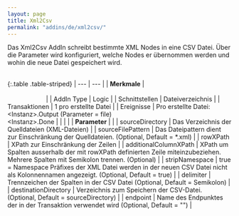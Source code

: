 ```yaml
---
layout: page
title: Xml2Csv
permalink: "addins/de/xml2csv/"
---
```


Das Xml2Csv AddIn schreibt bestimmte XML Nodes in eine CSV Datei. Über die Parameter wird konfiguriert, welche Nodes er übernommen werden und wohin die neue Datei gespeichert wird.<br /><br />

{:.table .table-striped}
| --- | --- |
| __Merkmale__ | &nbsp;&nbsp;&nbsp;&nbsp;&nbsp;&nbsp;&nbsp;&nbsp;&nbsp;&nbsp;&nbsp;&nbsp;&nbsp;&nbsp;&nbsp;&nbsp;&nbsp;&nbsp;&nbsp;&nbsp;&nbsp;&nbsp;&nbsp;&nbsp;&nbsp;&nbsp;&nbsp;&nbsp;&nbsp;&nbsp;&nbsp;&nbsp;&nbsp;&nbsp;&nbsp;&nbsp;&nbsp;&nbsp;&nbsp;&nbsp;&nbsp;&nbsp;&nbsp;&nbsp;&nbsp;&nbsp;&nbsp;&nbsp;&nbsp;&nbsp;&nbsp;&nbsp;&nbsp;&nbsp;&nbsp;&nbsp;&nbsp;&nbsp;&nbsp;&nbsp;&nbsp;&nbsp;&nbsp;&nbsp;&nbsp;&nbsp;&nbsp;&nbsp;&nbsp;&nbsp;&nbsp;&nbsp;&nbsp;&nbsp;&nbsp;&nbsp;&nbsp;&nbsp;&nbsp;&nbsp;&nbsp;&nbsp;&nbsp;&nbsp;&nbsp;&nbsp;&nbsp;&nbsp;&nbsp;&nbsp;&nbsp;&nbsp;&nbsp;&nbsp;&nbsp;&nbsp;&nbsp;&nbsp;&nbsp;&nbsp;&nbsp;&nbsp;&nbsp;&nbsp;&nbsp;&nbsp;&nbsp;&nbsp;&nbsp;&nbsp;&nbsp;&nbsp;&nbsp;&nbsp;&nbsp;&nbsp;&nbsp;&nbsp;&nbsp;&nbsp;&nbsp;&nbsp;&nbsp;&nbsp;&nbsp;&nbsp;&nbsp;&nbsp;&nbsp;&nbsp;&nbsp;&nbsp;&nbsp;&nbsp;&nbsp;&nbsp;&nbsp;&nbsp;&nbsp;&nbsp;&nbsp;&nbsp;&nbsp;&nbsp;&nbsp;&nbsp;&nbsp;&nbsp;&nbsp; |
| AddIn Type | Logic |
| Schnittstellen | Dateiverzeichnis |
| Transaktionen | 1 pro erstellte Datei |
| Ereignisse | Pro erstellte Datei: &lt;Instanz&gt;.Output (Parameter = file)<br />&lt;Instanz&gt;.Done |
| | |
| __Parameter__ | |
| sourceDirectory | Das Verzeichnis der Quelldateien (XML-Dateien) |
| sourceFilePattern | Das Dateipattern dient zur Einschränkung der Quelldateien. (Optional, Default = *.xml) |
| rowXPath | XPath zur Einschränkung der Zeilen |
| additionalColumnXPath | XPath um Spalten ausserhalb der mit rowXPath definierten Zeile miteinzubeziehen. Mehrere Spalten mit Semikolon trennen. (Optional) |
| stripNamespace | true = Namespace Präfixes der XML Datei werden in der neuen CSV Datei nicht als Kolonnennamen angezeigt. (Optional, Default = true) |
| delimiter | Trennzeichen der Spalten in der CSV Datei (Optional, Default = Semikolon) |
| destinationDirectory | Verzeichnis zum Speichern der CSV-Datei. (Optional, Default = sourceDirectory) |
| endpoint | Name des Endpunktes der in der Transaktion verwendet wird (Optional, Default = "") |

<!-- 
### Anwendungsbeispiele 

ToDo
-->
